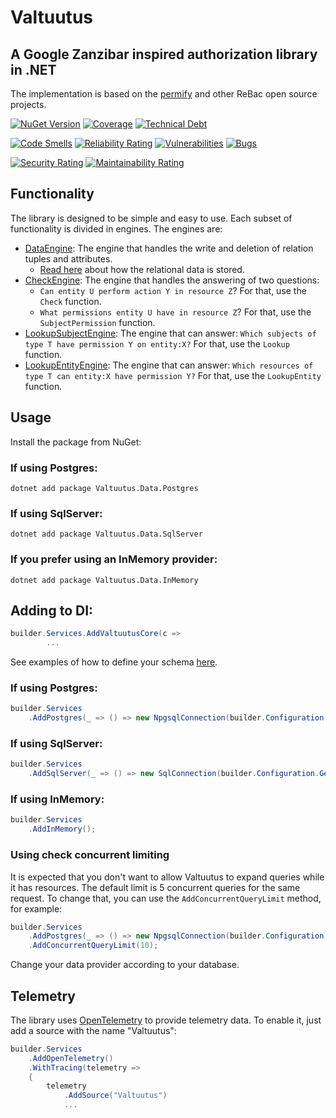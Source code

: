 # Valtuutus

## A Google Zanzibar inspired authorization library in .NET

The implementation is based on the [permify](https://github.com/Permify/permify) and other ReBac open source projects.


[![NuGet Version](https://img.shields.io/nuget/vpre/Valtuutus.Core?logo=nuget)](https://www.nuget.org/packages?q=Valtuutus&includeComputedFrameworks=true&prerel=true&sortby=relevance)
[![Coverage](https://sonarcloud.io/api/project_badges/measure?project=valtuutus_valtuutus&metric=coverage)](https://sonarcloud.io/summary/new_code?id=valtuutus_valtuutus)
[![Technical Debt](https://sonarcloud.io/api/project_badges/measure?project=valtuutus_valtuutus&metric=sqale_index)](https://sonarcloud.io/summary/new_code?id=valtuutus_valtuutus)

[![Code Smells](https://sonarcloud.io/api/project_badges/measure?project=valtuutus_valtuutus&metric=code_smells)](https://sonarcloud.io/summary/new_code?id=valtuutus_valtuutus)
[![Reliability Rating](https://sonarcloud.io/api/project_badges/measure?project=valtuutus_valtuutus&metric=reliability_rating)](https://sonarcloud.io/summary/new_code?id=valtuutus_valtuutus)
[![Vulnerabilities](https://sonarcloud.io/api/project_badges/measure?project=valtuutus_valtuutus&metric=vulnerabilities)](https://sonarcloud.io/summary/new_code?id=valtuutus_valtuutus)
[![Bugs](https://sonarcloud.io/api/project_badges/measure?project=valtuutus_valtuutus&metric=bugs)](https://sonarcloud.io/summary/new_code?id=valtuutus_valtuutus)

[![Security Rating](https://sonarcloud.io/api/project_badges/measure?project=valtuutus_valtuutus&metric=security_rating)](https://sonarcloud.io/summary/new_code?id=valtuutus_valtuutus)
[![Maintainability Rating](https://sonarcloud.io/api/project_badges/measure?project=valtuutus_valtuutus&metric=sqale_rating)](https://sonarcloud.io/summary/new_code?id=valtuutus_valtuutus)

## Functionality
The library is designed to be simple and easy to use. Each subset of functionality is divided in engines. The engines are:
- [DataEngine](src/Valtuutus.Core/DataEngine.cs): The engine that handles the write and deletion of relation tuples and attributes.
  - [Read here](Storing%20Data.md) about how the relational data is stored.
- [CheckEngine](src/Valtuutus.Core/CheckEngine.cs): The engine that handles the answering of two questions:
  - `Can entity U perform action Y in resource Z`? For that, use the `Check` function.
  - `What permissions entity U have in resource Z`? For that, use the `SubjectPermission` function.
- [LookupSubjectEngine](src/Valtuutus.Core/LookupSubjectEngine.cs): The engine that can answer: `Which subjects of type T have permission Y on entity:X?` For that, use the `Lookup` function.
- [LookupEntityEngine](src/Valtuutus.Core/LookupEntityEngine.cs): The engine that can answer: `Which resources of type T can entity:X have permission Y?` For that, use the `LookupEntity` function.

## Usage
Install the package from NuGet:

### If using Postgres:
```shell
dotnet add package Valtuutus.Data.Postgres
```

### If using SqlServer:
```shell
dotnet add package Valtuutus.Data.SqlServer
```

### If you prefer using an InMemory provider:
```shell
dotnet add package Valtuutus.Data.InMemory
```

## Adding to DI:
```csharp
builder.Services.AddValtuutusCore(c =>
        ... 
```
See examples of how to define your schema [here](Modeling%20Authorization.md).

### If using Postgres:
```csharp
builder.Services
    .AddPostgres(_ => () => new NpgsqlConnection(builder.Configuration.GetConnectionString("PostgresDb")!));
```

### If using SqlServer:
```csharp
builder.Services
    .AddSqlServer(_ => () => new SqlConnection(builder.Configuration.GetConnectionString("SqlServerDb")!));
```

### If using InMemory:
```csharp
builder.Services
    .AddInMemory();
```

### Using check concurrent limiting
It is expected that you don't want to allow Valtuutus to expand queries while it has resources. The default limit is 5 concurrent queries for the same request. To change that, you can use the `AddConcurrentQueryLimit` method, for example:
```csharp
builder.Services
    .AddPostgres(_ => () => new NpgsqlConnection(builder.Configuration.GetConnectionString("PostgresDb")!)) // Replace this with any provider you want
    .AddConcurrentQueryLimit(10);
```
Change your data provider according to your database.

## Telemetry
The library uses [OpenTelemetry](https://opentelemetry.io/) to provide telemetry data. To enable it, just add a source with the name "Valtuutus":
```csharp
builder.Services
    .AddOpenTelemetry()
    .WithTracing(telemetry =>
    {
        telemetry
            .AddSource("Valtuutus")
            ...
```